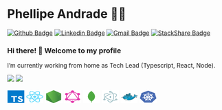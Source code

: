 
# Phellipe Andrade :man_technologist:

[![Github Badge](https://img.shields.io/badge/-Github-000?style=flat-square&logo=Github&logoColor=white&link=https://github.com/phellipeandrade/phellipeandrade)](https://github.com/phellipeandrade/phellipeandrade)
[![Linkedin Badge](https://img.shields.io/badge/-LinkedIn-blue?style=flat-square&logo=Linkedin&logoColor=white&link=https://www.linkedin.com/in/phellipe-andrade/)](https://www.linkedin.com/in/phellipe-andrade/)
[![Gmail Badge](https://img.shields.io/badge/-Gmail-c14438?style=flat-square&logo=Gmail&logoColor=white&link=mailto:phellipe.dev@gmail.com)](mailto:phellipe.dev@gmail.com)
[![StackShare Badge](https://img.shields.io/badge/StackShare-My%20Stack-green?style=flat-square&logoColor=white&link=https://stackshare.io/phellipeandrade/mystack)](https://stackshare.io/phellipeandrade/mystack)

### Hi there! 👋 Welcome to my profile

I’m currently working from home as Tech Lead (Typescript, React, Node).


<div style="display: inline_block">
<img height="180em" src="https://github-readme-stats.vercel.app/api?username=phellipeandrade&show_icons=true&theme=dracula&include_all_commits=true&count_private=true"/>
  <img height="180em" src="https://github-readme-stats.vercel.app/api/top-langs/?username=phellipeandrade&layout=compact&langs_count=8&theme=dracula"/>
</div>

<div style="display: inline_block"><br>
  <img align="center" alt="Ts" height="30" width="40" src="https://raw.githubusercontent.com/devicons/devicon/master/icons/typescript/typescript-plain.svg">
  <img align="center" alt="React" height="30" width="40" src="https://raw.githubusercontent.com/devicons/devicon/master/icons/react/react-original.svg">
  <img align="center" alt="Nodejs" height="30" width="40" src="https://raw.githubusercontent.com/devicons/devicon/master/icons/nodejs/nodejs-original.svg">
  <img align="center" alt="GraphQl" height="30" width="40" src="https://raw.githubusercontent.com/devicons/devicon/master/icons/graphql/graphql-plain.svg">
  <img align="center" alt="Mongodb" height="30" width="40" src="https://raw.githubusercontent.com/devicons/devicon/master/icons/mongodb/mongodb-plain.svg">
  <img align="center" alt="Electron" height="30" width="40" src="https://raw.githubusercontent.com/devicons/devicon/master/icons/electron/electron-original.svg">
  <img align="center" alt="Docker" height="30" width="40" src="https://raw.githubusercontent.com/devicons/devicon/master/icons/docker/docker-original.svg">
  <img align="center" alt="Docker" height="30" width="40" src="https://raw.githubusercontent.com/devicons/devicon/master/icons/kubernetes/kubernetes-plain.svg">
</div>
